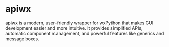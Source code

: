 # apiwx
apiwx is a modern, user-friendly wrapper for wxPython that makes GUI development easier and more intuitive. It provides simplified APIs, automatic component management, and powerful features like generics and message boxes.
